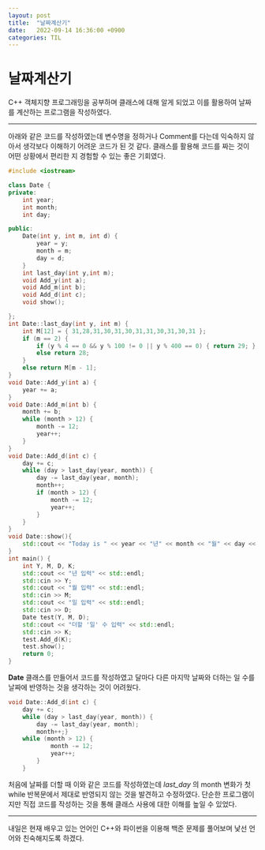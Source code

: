 ```yaml
---
layout: post
title:  "날짜계산기"
date:   2022-09-14 16:36:00 +0900
categories: TIL
---
```


# 날짜계산기
C++ 객체지향 프로그래밍을 공부하며 클래스에 대해 알게 되었고 이를 활용하여 날짜를 계산하는 프로그램을 작성하였다.  

***
아래와 같은 코드를 작성하였는데 변수명을 정하거나 Comment를 다는데 익숙하지 않아서 생각보다 이해하기 어려운 코드가 된 것 같다. 클래스를 활용해 코드를 짜는 것이 어떤 상황에서 편리한 지 경험할 수 있는 좋은 기회였다.


``` cpp
#include <iostream>

class Date {
private:
	int year;
	int month;
	int day;

public:
	Date(int y, int m, int d) {
		year = y;
		month = m;
		day = d;
	}
	int last_day(int y,int m);
	void Add_y(int a);
	void Add_m(int b);
	void Add_d(int c);
	void show();

};
int Date::last_day(int y, int m) {
	int M[12] = { 31,28,31,30,31,30,31,31,30,31,30,31 };
	if (m == 2) {
		if (y % 4 == 0 && y % 100 != 0 || y % 400 == 0) { return 29; }
		else return 28;
	}
	else return M[m - 1];
}
void Date::Add_y(int a) {
	year += a;
}
void Date::Add_m(int b) {
	month += b;
	while (month > 12) {
		month -= 12;
		year++;
	}
}
void Date::Add_d(int c) {
	day += c;
	while (day > last_day(year, month)) {
		day -= last_day(year, month);
		month++;
		if (month > 12) {
			month -= 12;
			year++;
		}
	}
}
void Date::show(){
	std::cout << "Today is " << year << "년" << month << "월" << day << "일" << std::endl;
}
int main() {
	int Y, M, D, K;
	std::cout << "년 입력" << std::endl;
	std::cin >> Y;
	std::cout << "월 입력" << std::endl;
	std::cin >> M;
	std::cout << "일 입력" << std::endl;
	std::cin >> D;
	Date test(Y, M, D);
	std::cout << "더할 '일' 수 입력" << std::endl;
	std::cin >> K;
	test.Add_d(K);
	test.show();
	return 0;
}
```

__Date__ 클래스를 만들어서 코드를 작성하였고 달마다 다른 마지막 날짜와 더하는 일 수를 날짜에 반영하는 것을 생각하는 것이 어려웠다.
``` C++
void Date::Add_d(int c) {
	day += c;
	while (day > last_day(year, month)) {
		day -= last_day(year, month);
		month++;}
	while (month > 12) {
			month -= 12;
			year++;
		}
	}

```
처음에 날짜를 더할 때 이와 같은 코드를 작성하였는데 _last_day_ 의 month 변화가 첫 while 반복문에서 제대로 반영되지 않는 것을 발견하고 수정하였다.
단순한 프로그램이지만 직접 코드를 작성하는 것을 통해 클래스 사용에 대한 이해를 높일 수 있었다.  
  
***

내일은 현재 배우고 있는 언어인 C++와 파이썬을 이용해 백준 문제를 풀어보며 낯선 언어와 친숙해지도록 하겠다. 
